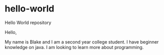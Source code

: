 # hello-world
Hello World repository


Hello,

My name is Blake and I am a second year college student. I have beginner knowledge on java. I am looking to learn more about programming.
